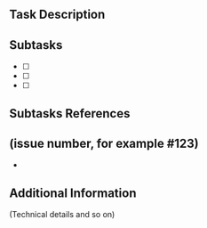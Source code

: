 ## Task Description


## Subtasks 
- [ ] 
- [ ]
- [ ]  

## Subtasks References
(issue number, for example #123) 
- 
-   

## Additional Information
(Technical details and so on)